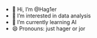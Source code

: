 - 👋 Hi, I’m @Hag1er
- 👀 I’m interested in  data analysis 
- 🌱 I’m currently learning AI
- 😄 Pronouns: just hager or jor

<!---
Hag1er/Hag1er is a ✨ special ✨ repository because its `README.md` (this file) appears on your GitHub profile.
You can click the Preview link to take a look at your changes.
--->
